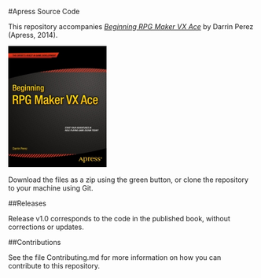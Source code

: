 #Apress Source Code

This repository accompanies [*Beginning RPG Maker VX Ace*](http://www.apress.com/9781484207857) by Darrin Perez (Apress, 2014).

![Cover image](9781484207857.jpg)

Download the files as a zip using the green button, or clone the repository to your machine using Git.

##Releases

Release v1.0 corresponds to the code in the published book, without corrections or updates.

##Contributions

See the file Contributing.md for more information on how you can contribute to this repository.
